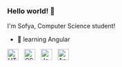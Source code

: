 ### Hello world! 👋
I'm Sofya, Computer Science student!

- 🌱 learning Angular

 <img align="left" alt="HTML5" width="26px" src="https://cdn.jsdelivr.net/gh/devicons/devicon/icons/html5/html5-original.svg" style="padding-right:10px;"/>
<img align="left" alt="CSS3" width="26px" src="https://cdn.jsdelivr.net/gh/devicons/devicon/icons/css3/css3-original.svg" style="padding-right:10px;"/>
<img align="left" alt="JavaScript" width="26px" src="https://cdn.jsdelivr.net/gh/devicons/devicon/icons/javascript/javascript-original.svg" style="padding-right:10px;"/>
<img align="left" alt="Angular" width="26px" src="https://www.google.com/url?sa=i&url=https%3A%2F%2Fangular.io%2Fpresskit&psig=AOvVaw2oe1R0EaTUifpY1wDvv9yh&ust=1708820944559000&source=images&cd=vfe&opi=89978449&ved=0CBIQjRxqFwoTCLDioNzbwoQDFQAAAAAdAAAAABAI" style="padding-right:10px;"/>

